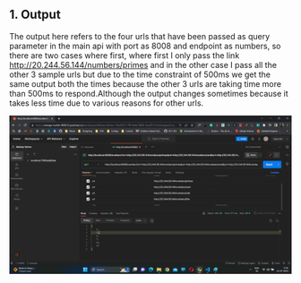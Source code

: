 ## 1. Output
The output here refers to the four urls that have been passed as query parameter in the main api with port as 8008 and endpoint as numbers, so there are two cases where first, where first I only  pass the link http://20.244.56.144/numbers/primes and in the other case I pass all the other 3 sample urls but due to the time constraint of 500ms we get the same output both the times because the other 3 urls are taking time more than 500ms to respond.Although the output changes sometimes because it takes less time due to various reasons for other urls.

![Output](https://github.com/Dante2109/fw21_0683Q1/blob/master/Q1/Docs/Postmanss.png?raw=true) 
